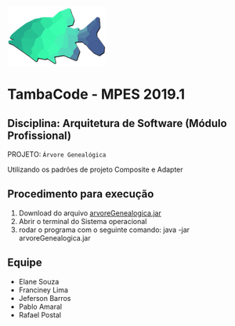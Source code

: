 ![TAMBACODE Logo](logo/TambaCode-200.png)

TambaCode - MPES 2019.1
====

Disciplina: Arquitetura de Software (Módulo Profissional)
----------

PROJETO:  `Árvore Genealógica` 

Utilizando os padrões de projeto Composite e Adapter

Procedimento para execução 
-------

1) Download do arquivo [arvoreGenealogica.jar](https://github.com/tambacode/ArquiteturaDeSoftware/blob/master/jarFileProject/arvoreGenealogica.jar)
1) Abrir o terminal do Sistema operacional
2) rodar o programa com o seguinte comando: java -jar arvoreGenealogica.jar

Equipe
-------

* Elane Souza
* Franciney Lima
* Jeferson Barros
* Pablo Amaral
* Rafael Postal
